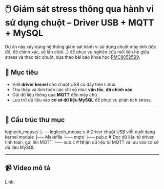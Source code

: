 # 🖱️ Giám sát stress thông qua hành vi sử dụng chuột – Driver USB + MQTT + MySQL

Dự án này xây dựng hệ thống giám sát hành vi sử dụng chuột máy tính (tốc độ, độ chính xác, số lần click...) để phục vụ nghiên cứu mối liên hệ giữa stress và thao tác chuột, dựa theo bài báo khoa học [PMC8052599](https://www.ncbi.nlm.nih.gov/pmc/articles/PMC8052599/).

## 🎯 Mục tiêu

- Viết **driver kernel** cho chuột USB có dây trên Linux.
- Thu thập và tính toán các chỉ số như: **vận tốc**, **độ chính xác**
- Gửi dữ liệu thông qua **MQTT** đến máy chủ.
- Lưu trữ dữ liệu vào **cơ sở dữ liệu MySQL** để phục vụ phân tích stress.

---

## 📁 Cấu trúc thư mục

logitech_mouse/ 
├── logitech_mouse.c # Driver chuột USB viết dưới dạng kernel module 
├── Makefile
└── mqtt/ 
    ├── pub.c # Đọc dữ liệu từ driver, tính toán, gửi lên MQTT 
    └── sub.c # Nhận dữ liệu từ MQTT và lưu vào cơ sở dữ liệu MySQL

---

## 📹 Video mô tả
Link: 
